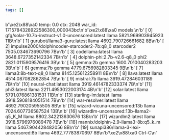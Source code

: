 ```yaml
---
tags: []
---
```

b'\xe2\x88\xa0 temp: 0.0 ctx: 2048 war_id: 1715784328922586300_000043bc\n'b'\xe2\x88\xa0 models:\n'b' [ 0] gfg/solar-10.7b-instruct-v1.0-uncensored:latest        llama 5821.969903945923          11B\n'b' [ 1]       gurubot/llama3-guru:latest        llama 4692.790726661682           8B\n'b' [ 2] impulse2000/dolphincoder-starcoder2-7b:q8_0   starcoder2 7505.034673690796           7B\n'b' [ 3]                 codellama:latest        llama 3648.6727352142334           7B\n'b' [ 4]       dolphin-phi:2.7b-v2.6-q8_0         phi2 2821.0115909576416           3B\n'b' [ 5]                         gemma:2b        gemma 1600.7010040283203           3B\n'b' [ 6]                         gemma:7b        gemma 4779.6756982803345           9B\n'b' [ 7]              llama3:8b-text-q8_0        llama 8145.125612258911           8B\n'b' [ 8]                     llava:latest        llama 4514.087082862854           7B\n'b' [ 9]                       mistral:7b        llama 3919.472846031189           7B\n'b' [10]               neural-chat:latest        llama 3919.4614782333374           7B\n'b' [11]                      phi3:latest        llama 2211.4953022003174           4B\n'b' [12]                     solar:latest        llama 5791.076861381531          11B\n'b' [13]               starling-lm:latest        llama 3918.5908184051514           7B\n'b' [14]              war-resolver:latest        llama 4692.790205955505           8B\n'b' [15]     wizard-vicuna-uncensored:13b        llama 7024.607736587524          13B\n'b' [16] wizardlm-uncensored:13b-llama2-q5_K_M        llama 8802.342213630676          13B\n'b' [17]                 wizardlm2:latest        llama 3918.5796976089478           7B\n'b' [18] mannix/dolphin-2.9-llama3-8b:q5_k_m        llama 5467.904428482056           8B\n'b' [19] sunapi386/llama-3-lexi-uncensored:8b        llama 4692.77783870697           8B\n'b'\xe2\x88\xa0 Ctrl-C\n'